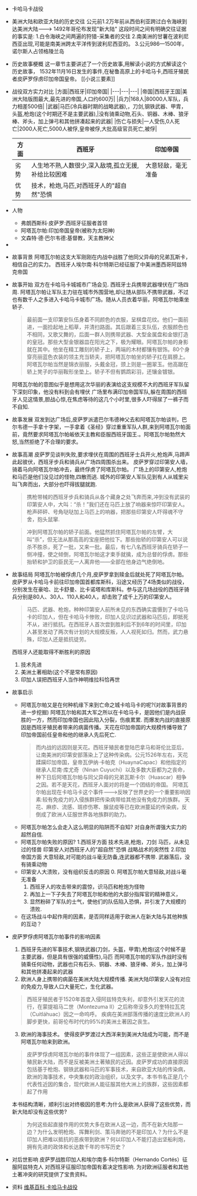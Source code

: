 - 卡哈马卡战役
- 美洲大陆和欧亚大陆的历史交往
  公元前1.2万年前从西伯利亚跨过白令海峡到达美洲大陆--->
  1492年哥伦布发现"新大陆"
  这段时间之间有明确交往证据的事实是:
  1.白令海峡之间两遍的狩猎-采集者的交往
  2.南美洲的甘薯在波利尼西亚出现,可能是南美洲跨太平洋传到波利尼西亚的。
  3.公元986—1500年，诺尔斯人占领格陵兰岛
- 历史故事梗概
  这一章节主要讲述了一个历史故事,用解读小说的方式解读这个历史故事，
  1532年11月16日发生的事件,在秘鲁高原上的卡哈马卡,西班牙殖民者皮萨罗俘虏印加帝国皇帝。
  [[小说三要素]]
- 战役双方实力对比
  |方面|西班牙|印加帝国|
  |---|---|---|
  |帝国|西班牙王国|美洲大陆版图最大,最先进的帝国,人口约600万|
  |兵力|168人|80000人军队，兵力相差500倍|
  |武器|马匹(冷兵器时期的战略武器),，刀剑,钢铁武器、甲胄，头盔,枪炮(这个时期还不是主要武器),|没有骑乘动物,石头、铜器、木棒、狼牙棒、斧头，加上弹弓和其他拼凑起来的武器|
  |伤亡与损失|一人受伤,0人死亡|2000人死亡,5000人被俘,皇帝被俘,大批高级官员死亡,被俘|
  
  |方面|西班牙|印加帝国|
  |---|---|---|
  |劣势|人生地不熟,人数很少,深入敌境,孤立无援,补给比较困难|大意轻敌，毫无准备|
  |优势|技术，枪炮,马匹,对西班牙人的"超自然"恐惧||
- 人物
	- 弗朗西斯科·皮萨罗:西班牙征服者首领
	- 阿塔瓦尔帕:印加帝国皇帝(被称为太阳神)
	- 文森特·德·巴尔韦德:基督教，天主教神父
-
- 故事背景
  阿塔瓦尔帕这支大军刚刚在内战中战胜了他同父异母的兄弟瓦斯卡，相信自己的实力。
  西班牙人埃尔南·科尔特斯已经征服了中美洲墨西哥阿兹特克帝国
- 故事开始
  双方在卡哈马卡城城市广场会见.
  西班牙士兵携带武器埋伏在广场四周.
  阿塔瓦尔帕让军队主力驻在城市外围营地,却让随从部队不携带武器，不过也有数千人之多进入卡哈马卡城市广场。随从人员衣着华丽，阿塔瓦尔帕乘坐轿子.
  
  >最前面一支印第安队伍身着不同颜色的衣服，呈棋盘花纹。他们一面前进，一面捡起地上稻草，并清扫路面。其后跟着三支队伍，衣服颜色也不相同，又歌又舞的，后面一群人则携带武器、大型金属盘和金银打造的皇冠。那些大型金银器皿在阳光之下，极为耀眼。阿塔瓦尔帕的身影就在其中。他坐在精工雕刻的轿子上，两端的木材都镶有银饰。80个身穿亮丽蓝色衣装的领主充当轿夫，把阿塔瓦尔帕坐的轿子扛在肩膀上。阿塔瓦尔帕当然是锦衣丽服，头戴金冠，颈上则是一圈翠玉。他高踞在轿上凳子的华丽鞍形坐垫上。轿子不但有鹦鹉彩羽，还镶金镀银。
  
  阿塔瓦尔帕的意图似乎是想用这次华丽的表演给这支规模不大的西班牙军队留下深刻印象，他没有料到会有埋伏
  广场里布满印加帝国军队,躲在周围的西班牙人见这情景,胆战心惊,在焦虑等待的这几个小时里,很多人吓得尿了一裤子而不自知.
- 故事发展
  双发到达广场后,皮萨罗派遣巴尔韦德神父去和阿塔瓦尔帕谈判，巴尔韦德一手拿十字架，一手拿着《圣经》穿过重重军队人群,来到阿塔瓦尔帕面前，竟然要求阿塔瓦尔帕皈依天主教和臣服西班牙国王.。阿塔瓦尔帕勃然大怒,当然拒绝了不合理的要求。
- 故事高潮
  皮萨罗见谈判失败,要求埋伏在周围的西班牙士兵开火,枪炮声,马蹄声此起彼伏，西班牙步兵和骑兵从广场四周围杀出来。
  皮萨罗穿过印第安人墙，骑着马向阿塔瓦尔帕冲去，最终俘虏了阿塔瓦尔帕。
  广场上的印第安人,枪炮和马匹是他们没见过的怪物,四散而逃.
  城外的印第安人军队见到有人从城里尖叫飞奔而出，大部分也吓得拔腿就跑.
  
  >携枪带械的西班牙步兵和骑兵从各个藏身之处飞奔而来,冲到没有武装的印第安人中，大叫：“杀！”我们还在马匹上放了响器来惊吓印第安人。枪声砰砰、号角哒哒加上马匹上的响器，把那些印第安人吓得魂不守舍，抱头鼠窜.
  
  >冲到阿塔瓦尔帕的轿子前面。他猛然抓住阿塔瓦尔帕的左臂，大叫“杀”，但无法从那高高的宝座把他拉下。那些抬轿的印第安人可以说杀不胜杀，死了一批，又来一批。最后，有七八名西班牙骑兵在轿子一侧冲撞，使之倾倒，阿塔瓦尔帕这才束手就擒，成为总督的俘虏。那些抬轿和护卫的臣民无一人离弃他——全部在他身边气绝倒地。
- 故事结局
  阿塔瓦尔帕被俘虏几个月,皮萨罗拿到赎金后就处死了阿塔瓦尔帕。
  皮萨罗从卡哈马卡前往印加帝国首都库斯科，沿途又经历了4场类似的战役，分别发生在豪哈、比卡舒曼、比卡诺塔和库斯科。参与这几场战役的西班牙骑兵分别是80人、30人、110人和40人，却击败了成千上万的印第安人。
  
  >马匹、武器、枪炮，种种印第安人前所未见的东西确实震慑到了卡哈马卡的印加人，但在卡哈马卡惨败，印加人见识过武器和马匹后，即抵死不从，进行抵抗。在西班牙人首次尝到胜利后不到6年的时间里，印加人甚至发动了两次有计划的大规模反叛，人人视死如归。然而，武力悬殊，印加人还是抵抗徒劳。
  
  西班牙人还能取得不断胜利的原因
  1. 技术先进
  2. 美洲土著相助(这个不是常有原因)
  3. 印加人误把西班牙人当作神明维拉科恰再世
- 故事启示
	- 阿塔瓦尔帕又是在何种机缘下来到亡命之城卡哈马卡的呢?(对故事背景的进一步挖掘)
	  阿塔瓦尔帕和其大军之所以在卡哈马卡，是因他们是内战获胜的一方，然而印加帝国也因此陷入分裂，伤痕累累.
	  而爆发内战的直接原因是西班牙殖民者带来的病菌传播。天花在印加帝国的大规模传播导致了印加帝国前任皇帝和他的继承人先后死亡.
	  >而内战的远因则是天花。西班牙殖民者登陆巴拿马和哥伦比亚后，让南美洲的印第安部落染上了这种传染病。公元1526年左右，天花蹂躏印加帝国，皇帝瓦伊纳·卡帕克（HuaynaCapac）和他指定的继承人尼南·库尤奇（Ninan Cuyuchi）以及多数大臣都为之丧命，种下日后阿塔瓦尔帕与同父异母的兄弟瓦斯卡尔（Huascar）相争之因。若不是天花，西班牙人面对的将是一个团结的帝国。
	  阿塔瓦尔帕出现在卡哈马卡这个事件--->反映了世界史的一个重要影响因素:较有免疫力的入侵族群把传染病带给其他没有免疫力的族群。
	  天花、麻疹、流感、斑疹伤寒、腺鼠疫等已在欧洲蔓延的传染病，反倒成了欧洲人征服世界各地族群的助力。
	- 阿塔瓦尔帕怎么会走入这么明显的陷阱而不自知?
	  对自身所谓强大实力的超然自信.
	- 阿塔瓦尔帕失败的原因?
	  1.西班牙方面
	  技术先进,枪炮，刀剑
	  马匹，从未见过的怪兽
	  印第安人对西班牙人的"超自然"恐惧
	  战略战术的突然性
	  2.印加帝国方面
	  大意轻敌,对可能的战斗毫无防备,连武器都不携带.
	  武器落后，没有骑乘动物
	- 印第安人大溃败，没有组织反击的原因
	  	0. 阿塔瓦尔帕大意轻敌,对战斗毫无准备
	  	1. 西班牙人的攻击带来的震惊，识马匹和枪炮为怪物
	  	2. 再加上一下子失去了阿塔瓦尔帕和他的大部分指挥官的精神意义，
	  	3. 显然粉碎了军队的士气，使他们的队伍陷入恐惧，并引发了大规模的溃败.
	- 在这场战斗中起作用的因素，是否同样适用于欧洲人在新大陆与其他种族的互动？
- 皮萨罗俘虏阿塔瓦尔帕事件的影响因素
  1. 西班牙先进的军事技术,钢铁武器(刀剑，头盔，甲胄),枪炮(这个时候不是主要武器，但是具有很强的威慑性),马匹
  而阿塔瓦尔帕的军队作战时没有骑乘任何动物，武器也只有石头、铜器、木棒、狼牙棒、斧头，加上弹弓和其他拼凑起来的武器
  2. 欧洲人身上携带的病菌在美洲大陆大规模传播.
  美洲大陆印第安人没有对应的免疫力,导致人口大量死亡，生化武器。
  
  >西班牙殖民者于1520年首度入侵阿兹特克失利，却意外引发天花的流行，在蒙提祖马二世（Montezuma II）之后称帝没多久的奎特拉瓦克（Cuitláhuac）因之一命呜呼。
  >疾病在美洲部落传播的速度比欧洲人的脚步更快，前哥伦布时代约95%的美洲土著因之丧生。
  3. 欧洲的海事技术。
  使得皮萨罗渡过大西洋来到美洲大陆成为可能，而不是阿塔瓦尔帕来到欧洲。
  
  >皮萨罗俘虏阿塔瓦尔帕的事件体现了一组因素，这些正是使欧洲人得以殖民新大陆，而不是反被美洲土著殖民的近因。皮萨罗成功的直接原因包括基于枪炮、钢铁武器和马匹的军事技术，来自欧亚大陆的传染病，欧洲的海事技术，中央集权的政治组织，以及文字。本书书名正是几个代表性近因的集合，现代欧洲人能征服其他大洲上的族群，这些因素都起了作用
  
  本书结构清晰，顺利引出对终极因的思考:为什么是欧洲人获得了这些优势，而新大陆却没有这些优势?
  
  >为何这些起直接作用的优势大多在欧洲人这一边，而不在新大陆那一边？为什么发明枪炮、挥舞利剑、策马奔驰的不是印加人？为什么不是印加人把难以抵抗的恶疾带到欧洲？何以印加人不能打造出坚船利炮，拥有先进的政体和长达数千年的书写历史？
- 对后世影响
  皮萨罗战胜印加人和埃尔南多·科尔特斯（Hernando Cortés）征服阿兹特克人
  对西班牙征服印加帝国有着决定性影响.
  为对欧洲征服者和其他土著冲突的研究提供了宝贵资料。
- 资料
  [维基百科 卡哈马卡战役](https://zh.m.wikipedia.org/zh-hans/%E5%8D%A1%E5%93%88%E9%A9%AC%E5%8D%A1%E6%88%98%E5%BD%B9)